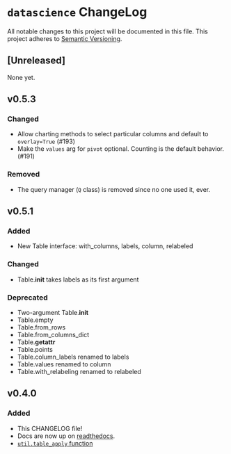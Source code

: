 `datascience` ChangeLog
=======================

All notable changes to this project will be documented in this file.
This project adheres to [Semantic Versioning](http://semver.org/).

## [Unreleased]
None yet.

## v0.5.3
### Changed
- Allow charting methods to select particular columns and default to
  `overlay=True` (#193)
- Make the `values` arg for `pivot` optional. Counting is the default behavior.
  (#191)

### Removed
- The query manager (`Q` class) is removed since no one used it, ever.

## v0.5.1
### Added
- New Table interface: with_columns, labels, column, relabeled

### Changed
- Table.__init__ takes labels as its first argument

### Deprecated
- Two-argument Table.__init__
- Table.empty
- Table.from_rows
- Table.from_columns_dict
- Table.__getattr__
- Table.points
- Table.column_labels renamed to labels
- Table.values renamed to column
- Table.with_relabeling renamed to relabeled

## v0.4.0
### Added
- This CHANGELOG file!
- Docs are now up on [readthedocs][rtd].
- [`util.table_apply` function][table_apply]

[rtd]: http://datascience.readthedocs.org/en/latest/index.html
[table_apply]: https://github.com/data-8/datascience/blob/f7c11b5132299dab0c75a5862cdab9c5b619c7e5/datascience/util.py#L62-L82

